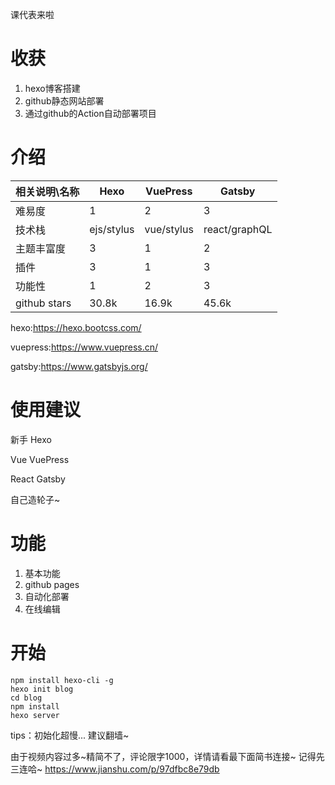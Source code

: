 课代表来啦

# 收获
1. hexo博客搭建
2. github静态网站部署
3. 通过github的Action自动部署项目

# 介绍

| 相关说明\名称 | Hexo       | VuePress   | Gatsby        |
| ------------- | ---------- | ---------- | ------------- |
| 难易度        | 1          | 2          | 3             |
| 技术栈        | ejs/stylus | vue/stylus | react/graphQL |
| 主题丰富度    | 3          | 1          | 2             |
| 插件          | 3          | 1          | 3             |
| 功能性        | 1          | 2          | 3             |
| github stars  | 30.8k      | 16.9k      | 45.6k         |

hexo:https://hexo.bootcss.com/

vuepress:https://www.vuepress.cn/

gatsby:https://www.gatsbyjs.org/

# 使用建议

新手   Hexo

Vue   VuePress

React   Gatsby

自己造轮子~

# 功能

1. 基本功能
2. github pages
3. 自动化部署
4. 在线编辑

# 开始

```
npm install hexo-cli -g
hexo init blog
cd blog
npm install
hexo server
```

tips：初始化超慢... 建议翻墙~

由于视频内容过多~精简不了，评论限字1000，详情请看最下面简书连接~  记得先三连哈~
https://www.jianshu.com/p/97dfbc8e79db